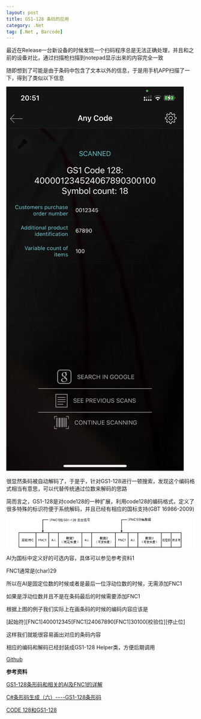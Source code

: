 ```yaml
---
layout: post
title: GS1-128 条码的应用 
category: .Net
tag: [.Net , Barcode]
---
```


最近在Release一台新设备的时候发现一个扫码程序总是无法正确处理，并且和之前的设备对比，通过扫描枪扫描到notepad显示出来的内容完全一致

随即想到了可能是由于条码中包含了文本以外的信息，于是用手机APP扫描了一下，得到了类似以下信息

![](/images/images/20210615/iPhone.jpg)

很显然条码被自动解码了，于是乎，针对GS1-128进行一顿搜索，发现这个编码格式相当有意思，可以代替传统通过位数来解码的思路

简而言之，GS1-128是对code128的一种扩展，利用code128的编码格式，定义了很多特殊的标识符便于系统解码，并且已经有相应的国标支持(GBT 16986-2009)

![](/images/images/20210615/GS1128Format.jpg)

AI为国标中定义好的可选内容，具体可以参见参考资料1

FNC1通常是(char)29

所以在AI是固定位数的时候或者是最后一位浮动位数的时候，无需添加FNC1

如果是浮动位数并且不是在条码最后的时候需要添加FNC1


根据上图的例子我们实际上在画条码的时候的编码内容应该是

[起始符][FNC1]400012345[FNC1]24067890[FNC1]30100[校验位][停止位]

这样我们就能很容易画出对应的条码内容

相应的编码和解码已经封装成GS1-128 Helper类，方便后期调用

[Github](https://github.com/Kev1nZha0/GS1-128-Helper)


**参考资料**

[GS1-128条形码和相关的AI及FNC1的详解](https://www.crifan.com/files/doc/docbook/symbology_gs1128/release/html/symbology_gs1128.html)

[C#条形码生成（六）----GS1-128条形码](https://blog.csdn.net/starfd/article/details/7190128)

[CODE 128和GS1-128](https://www.keyence.com.cn/ss/products/auto_id/barcode_lecture/basic/code128/)
